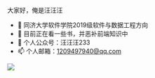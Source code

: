 

大家好，俺是汪汪汪


- 🔭 同济大学软件学院2019级软件与数据工程方向
- 🌱 目前正在看一些书，并恶补前端知识中
- 💬 个人公众号：汪汪汪233
- 📫 个人邮箱：1209497940@qq.com


<img align="middle" src="https://github-readme-stats.vercel.app/api?username=wangwangwang23333&show_icons=true&icon_color=CE1D2D&text_color=718096&bg_color=ffffff&hide_title=true" />

